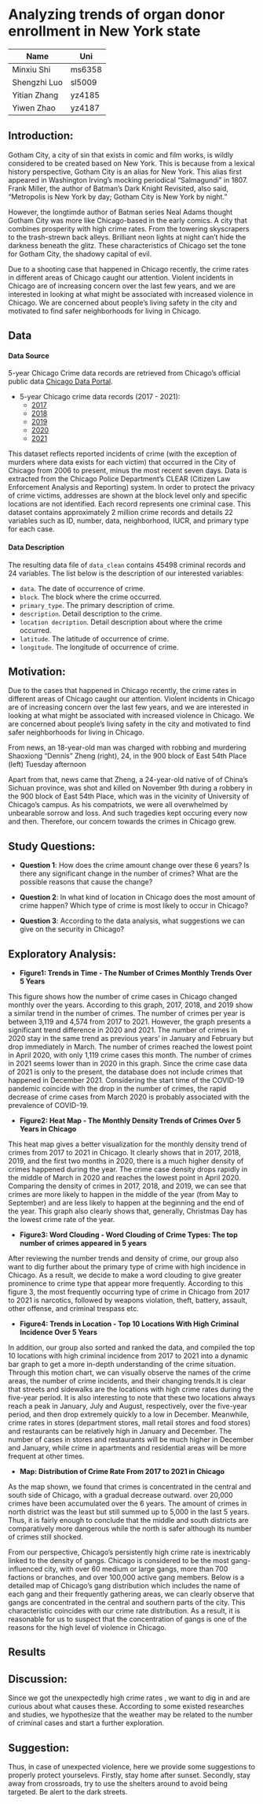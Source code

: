 Analyzing trends of organ donor enrollment in New York state
================

| Name         | Uni    |
|--------------|--------|
| Minxiu Shi   | ms6358 |
| Shengzhi Luo | sl5009 |
| Yitian Zhang | yz4185 |
| Yiwen Zhao   | yz4187 |

## Introduction:

Gotham City, a city of sin that exists in comic and film works, is
wildly considered to be created based on New York. This is because from
a lexical history perspective, Gotham City is an alias for New York.
This alias first appeared in Washington Irving’s mocking periodical
“Salmagundi” in 1807. Frank Miller, the author of Batman’s Dark Knight
Revisited, also said, “Metropolis is New York by day; Gotham City is New
York by night.”

However, the longtimde author of Batman series Neal Adams thought Gotham
City was more like Chicago-based in the early comics. A city that
combines prosperity with high crime rates. From the towering skyscrapers
to the trash-strewn back alleys. Brilliant neon lights at night can’t
hide the darkness beneath the glitz. These characteristics of Chicago
set the tone for Gotham City, the shadowy capital of evil.

Due to a shooting case that happened in Chicago recently, the crime
rates in different areas of Chicago caught our attention. Violent
incidents in Chicago are of increasing concern over the last few years,
and we are interested in looking at what might be associated with
increased violence in Chicago. We are concerned about people’s living
safety in the city and motivated to find safer neighborhoods for living
in Chicago.

## Data

#### Data Source

5-year Chicago Crime data records are retrieved from Chicago’s official
public data [Chicago Data Portal](https://data.cityofchicago.org).

-   5-year Chicago crime data records (2017 - 2021):
    -   [2017](https://data.cityofchicago.org/Public-Safety/Crimes-2017/d62x-nvdr/data)
    -   [2018](https://data.cityofchicago.org/Public-Safety/Crimes-2018/3i3m-jwuy/data)
    -   [2019](https://data.cityofchicago.org/Public-Safety/Crimes-2019/w98m-zvie/data)
    -   [2020](https://data.cityofchicago.org/Public-Safety/Crimes-2020/qzdf-xmn8/data)
    -   [2021](https://data.cityofchicago.org/Public-Safety/Crimes-2021/dwme-t96c/data)

This dataset reflects reported incidents of crime (with the exception of
murders where data exists for each victim) that occurred in the City of
Chicago from 2006 to present, minus the most recent seven days. Data is
extracted from the Chicago Police Department’s CLEAR (Citizen Law
Enforcement Analysis and Reporting) system. In order to protect the
privacy of crime victims, addresses are shown at the block level only
and specific locations are not identified. Each record represents one
criminal case. This dataset contains approximately 2 million crime
records and details 22 variables such as ID, number, data, neighborhood,
IUCR, and primary type for each case.

#### Data Description

The resulting data file of `data_clean` contains 45498 criminal records
and 24 variables. The list below is the description of our interested
variables:

-   `data`. The date of occurrence of crime.
-   `block`. The block where the crime occurred.
-   `primary_type`. The primary description of crime.
-   `description`. Detail description to the crime.
-   `location decription`. Detail description about where the crime
    occurred.
-   `latitude`. The latitude of occurrence of crime.
-   `longitude`. The longitude of occurrence of crime.

## Motivation:

Due to the cases that happened in Chicago recently, the crime rates in
different areas of Chicago caught our attention. Violent incidents in
Chicago are of increasing concern over the last few years, and we are
interested in looking at what might be associated with increased
violence in Chicago. We are concerned about people’s living safety in
the city and motivated to find safer neighborhoods for living in
Chicago.

From news, an 18-year-old man was charged with robbing and murdering
Shaoxiong “Dennis” Zheng (right), 24, in the 900 block of East 54th
Place (left) Tuesday afternoon
</p>

Apart from that, news came that Zheng, a 24-year-old native of of
China’s Sichuan province, was shot and killed on November 9th during a
robbery in the 900 block of East 54th Place, which was in the vicinity
of University of Chicago’s campus. As his compatriots, we were all
overwhelmed by unbearable sorrow and loss. And such tragedies kept
occuring every now and then. Therefore, our concern towards the crimes
in Chicago grew.

## Study Questions:

-   **Question 1**: How does the crime amount change over these 6 years?
    Is there any significant change in the number of crimes? What are
    the possible reasons that cause the change?

-   **Question 2**: In what kind of location in Chicago does the most
    amount of crime happen? Which type of crime is most likely to occur
    in Chicago?

-   **Question 3**: According to the data analysis, what suggestions we
    can give on the security in Chicago?

## Exploratory Analysis:

-   **Figure1: Trends in Time - The Number of Crimes Monthly Trends Over
    5 Years**

This figure shows how the number of crime cases in Chicago changed
monthly over the years. According to this graph, 2017, 2018, and 2019
show a similar trend in the number of crimes. The number of crimes per
year is between 3,119 and 4,574 from 2017 to 2021. However, the graph
presents a significant trend difference in 2020 and 2021. The number of
crimes in 2020 stay in the same trend as previous years’ in January and
February but drop immediately in March. The number of crimes reached the
lowest point in April 2020, with only 1,119 crime cases this month. The
number of crimes in 2021 seems lower than in 2020 in this graph. Since
the crime case data of 2021 is only to the present, the database does
not include crimes that happened in December 2021. Considering the start
time of the COVID-19 pandemic coincide with the drop in the number of
crimes, the rapid decrease of crime cases from March 2020 is probably
associated with the prevalence of COVID-19.

-   **Figure2: Heat Map - The Monthly Density Trends of Crimes Over 5
    Years in Chicago**

This heat map gives a better visualization for the monthly density trend
of crimes from 2017 to 2021 in Chicago. It clearly shows that in 2017,
2018, 2019, and the first two months in 2020, there is a much higher
density of crimes happened during the year. The crime case density drops
rapidly in the middle of March in 2020 and reaches the lowest point in
April 2020. Comparing the density of crimes in 2017, 2018, and 2019, we
can see that crimes are more likely to happen in the middle of the year
(from May to September) and are less likely to happen at the beginning
and the end of the year. This graph also clearly shows that, generally,
Christmas Day has the lowest crime rate of the year.

-   **Figure3: Word Clouding - Word Clouding of Crime Types: The top
    number of crimes appeared in 5 years**

After reviewing the number trends and density of crime, our group also
want to dig further about the primary type of crime with high incidence
in Chicago. As a result, we decide to make a word clouding to give
greater prominence to crime type that appear more frequently. According
to this figure 3, the most frequently occurring type of crime in Chicago
from 2017 to 2021 is narcotics, followed by weapons violation, theft,
battery, assault, other offense, and criminal trespass etc.

-   **Figure4: Trends in Location - Top 10 Locations With High Criminal
    Incidence Over 5 Years**

In addition, our group also sorted and ranked the data, and compiled the
top 10 locations with high criminal incidence from 2017 to 2021 into a
dynamic bar graph to get a more in-depth understanding of the crime
situation. Through this motion chart, we can visually observe the names
of the crime areas, the number of crime incidents, and their changing
trends.It is clear that streets and sidewalks are the locations with
high crime rates during the five-year period. It is also interesting to
note that these two locations always reach a peak in January, July and
August, respectively, over the five-year period, and then drop extremely
quickly to a low in December. Meanwhile, crime rates in stores
(department stores, mall retail stores and food stores) and restaurants
can be relatively high in January and December. The number of cases in
stores and restaurants will be much higher in December and January,
while crime in apartments and residential areas will be more frequent at
other times.

-   **Map: Distribution of Crime Rate From 2017 to 2021 in Chicago**

As the map shown, we found that crimes is concentrated in the central
and south side of Chicago, with a gradual decrease outward. over 20,000
crimes have been accumulated over the 6 years. The amount of crimes in
north district was the least but still summed up to 5,000 in the last 5
years. Thus, it is fairly enough to conclude that the middle and south
districts are comparatively more dangerous while the north is safer
although its number of crimes still shocked.

From our perspective, Chicago’s persistently high crime rate is
inextricably linked to the density of gangs. Chicago is considered to be
the most gang-influenced city, with over 60 medium or large gangs, more
than 700 factions or branches, and over 100,000 active gang members.
Below is a detailed map of Chicago’s gang distribution which includes
the name of each gang and their frequently gathering areas, we can
clearly observe that gangs are concentrated in the central and southern
parts of the city. This characteristic coincides with our crime rate
distribution. As a result, it is reasonable for us to suspect that the
concentration of gangs is one of the reasons for the high level of
violence in Chicago.

## Results

## Discussion:

Since we got the unexpectedly high crime rates , we want to dig in and
are curious about what causes these. According to some existed
researches and studies, we hypothesize that the weather may be related
to the number of criminal cases and start a further exploration.

## Suggestion:

Thus, in case of unexpected violence, here we provide some suggestions
to properly protect yourselevs. Firstly, stay home after sunset.
Secondly, stay away from crossroads, try to use the shelters around to
avoid being targeted. Be alert to the dark streets.

